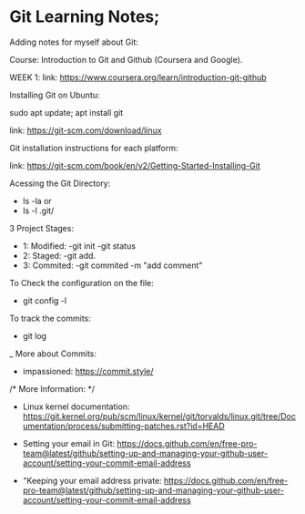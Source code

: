 # Git Learning Notes;

Adding notes for myself about Git:


Course: Introduction to Git and Github (Coursera and Google).

WEEK 1:
link: 
https://www.coursera.org/learn/introduction-git-github


Installing Git on Ubuntu: 

sudo apt update; apt install git

link: 
https://git-scm.com/download/linux


Git installation instructions for each platform:

link: https://git-scm.com/book/en/v2/Getting-Started-Installing-Git

Acessing the Git Directory:
- ls -la or
- ls -l .git/

3 Project Stages:
- 1: Modified:
  -git init
  -git status
- 2: Staged:
  -git add.
- 3: Commited: 
  -git commited -m "add comment"

To Check the configuration on the file:
- git config -l

To track the commits:
- git log

_ More about Commits:  
- impassioned: https://commit.style/

/* More Information: */

- Linux kernel documentation: https://git.kernel.org/pub/scm/linux/kernel/git/torvalds/linux.git/tree/Documentation/process/submitting-patches.rst?id=HEAD

- Setting your email in Git: https://docs.github.com/en/free-pro-team@latest/github/setting-up-and-managing-your-github-user-account/setting-your-commit-email-address

- "Keeping your email address private: https://docs.github.com/en/free-pro-team@latest/github/setting-up-and-managing-your-github-user-account/setting-your-commit-email-address

